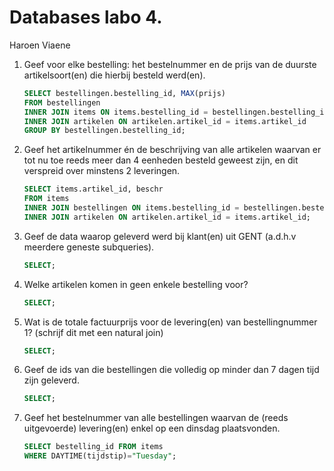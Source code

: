 Databases labo 4.
=================

Haroen Viaene

1. Geef voor elke bestelling: het bestelnummer en de prijs van de duurste artikelsoort(en) die hierbij besteld werd(en).

	```SQL
	SELECT bestellingen.bestelling_id, MAX(prijs)
	FROM bestellingen
	INNER JOIN items ON items.bestelling_id = bestellingen.bestelling_id
	INNER JOIN artikelen ON artikelen.artikel_id = items.artikel_id
	GROUP BY bestellingen.bestelling_id;
	```

1. Geef het artikelnummer én de beschrijving van alle artikelen waarvan er tot nu toe reeds meer dan 4 eenheden besteld geweest zijn, en dit verspreid over minstens 2 leveringen.

	```SQL
	SELECT items.artikel_id, beschr
	FROM items
	INNER JOIN bestellingen ON items.bestelling_id = bestellingen.bestelling_id
	INNER JOIN artikelen ON artikelen.artikel_id = items.artikel_id;
	```

1. Geef de data waarop geleverd werd bij klant(en) uit GENT (a.d.h.v meerdere geneste subqueries).

	```SQL
	SELECT;
	```

1. Welke artikelen komen in geen enkele bestelling voor?

	```SQL
	SELECT;
	```

1. Wat is de totale factuurprijs voor de levering(en) van bestellingnummer 1? (schrijf dit met een natural join)

	```SQL
	SELECT;
	```

1. Geef de ids van die bestellingen die volledig op minder dan 7 dagen tijd zijn geleverd.

	```SQL
	SELECT;
	```

1. Geef het bestelnummer van alle bestellingen waarvan de (reeds uitgevoerde) levering(en) enkel op een dinsdag plaatsvonden.

	```SQL
	SELECT bestelling_id FROM items
	WHERE DAYTIME(tijdstip)="Tuesday";
	```